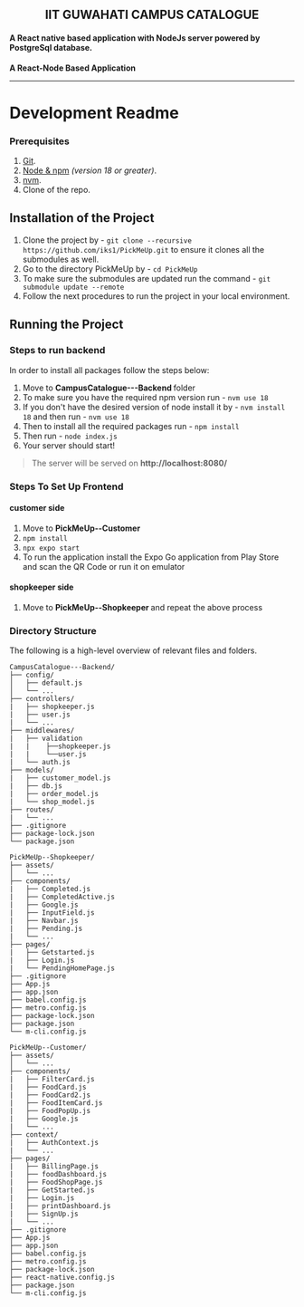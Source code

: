 
<h2 align="center">IIT GUWAHATI CAMPUS CATALOGUE</h2>
<h4 align="left">A React native based application with NodeJs server powered by PostgreSql database.</h4>

**A React-Node Based  Application**  

-------

# Development Readme

### Prerequisites

1.  [Git](https://git-scm.com/downloads).
2.  [Node & npm](https://nodejs.org/en/download/) _(version 18 or greater)_.
3.  [nvm](https://dev.to/skaytech/how-to-install-node-version-manager-nvm-for-windows-10-4nbi).
4.  Clone of the repo.

## Installation of the Project

1. Clone the project by -  `git clone --recursive https://github.com/iks1/PickMeUp.git` to ensure it clones all the submodules as well.
2. Go to the directory PickMeUp by -  `cd PickMeUp`
3. To make sure the submodules are updated run the command -  `git submodule update --remote`
4. Follow the next procedures to run the project in your local environment.


## Running the Project

### Steps to run backend

In order to install all packages follow the steps below:

 1. Move to <b> CampusCatalogue---Backend </b> folder
 2. To make sure you have the required npm version run -  `nvm use 18`
 3. If you don't have the desired version of node install it by -  `nvm install 18` and then run -  `nvm use 18`
 4. Then to install all the required packages run -  `npm install`
 5. Then run -  `node index.js`
 6. Your server should start!

 > The server will be served on **http://localhost:8080/**

### Steps To Set Up Frontend
 
 #### customer side
 1. Move to <b> PickMeUp--Customer </b>
 2. `npm install`
 3. `npx expo start`
 4. To run the application install the Expo Go application from Play Store and scan the QR Code or run  it on emulator

 #### shopkeeper side
 1. Move to <b> PickMeUp--Shopkeeper </b> and repeat the above process


### Directory Structure

The following is a high-level overview of relevant files and folders.

```
CampusCatalogue---Backend/
├── config/
│   ├── default.js
│   └── ...
├── controllers/
|   ├── shopkeeper.js
|   ├── user.js
|   └── ...
├── middlewares/
|   ├── validation
|   |    ├──shopkeeper.js
|   |    └──user.js
|   └── auth.js
├── models/
|   ├── customer_model.js
|   ├── db.js
|   ├── order_model.js
|   └── shop_model.js
├── routes/
|   └── ...
├── .gitignore
├── package-lock.json
└── package.json

PickMeUp--Shopkeeper/
├── assets/
│   └── ...
├── components/
|   ├── Completed.js
|   ├── CompletedActive.js
|   ├── Google.js
|   ├── InputField.js
|   ├── Navbar.js
|   ├── Pending.js
|   └── ...
├── pages/
|   ├── Getstarted.js
|   ├── Login.js
|   └── PendingHomePage.js
├── .gitignore
├── App.js
├── app.json
├── babel.config.js
├── metro.config.js
├── package-lock.json
├── package.json
└── m-cli.config.js

PickMeUp--Customer/
├── assets/
│   └── ...
├── components/
|   ├── FilterCard.js
|   ├── FoodCard.js
|   ├── FoodCard2.js
|   ├── FoodItemCard.js
|   ├── FoodPopUp.js
|   ├── Google.js
|   └── ...
├── context/
|   ├── AuthContext.js
|   └── ...
├── pages/
|   ├── BillingPage.js
|   ├── foodDashboard.js
|   ├── FoodShopPage.js
|   ├── GetStarted.js
|   ├── Login.js
|   ├── printDashboard.js
|   ├── SignUp.js
|   └── ...
├── .gitignore
├── App.js
├── app.json
├── babel.config.js
├── metro.config.js
├── package-lock.json
├── react-native.config.js
├── package.json
└── m-cli.config.js


```
